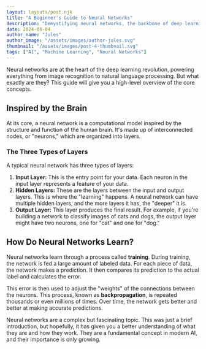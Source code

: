 ```yaml
---
layout: layouts/post.njk
title: "A Beginner's Guide to Neural Networks"
description: "Demystifying neural networks, the backbone of deep learning, and how they learn from data."
date: 2024-08-04
author_name: "Jules"
author_image: "/assets/images/author-jules.svg"
thumbnail: "/assets/images/post-4-thumbnail.svg"
tags: ["AI", "Machine Learning", "Neural Networks"]
---
```


Neural networks are at the heart of the deep learning revolution, powering everything from image recognition to natural language processing. But what exactly are they? This guide will give you a high-level overview of the core concepts.

## Inspired by the Brain

At its core, a neural network is a computational model inspired by the structure and function of the human brain. It's made up of interconnected nodes, or "neurons," which are organized into layers.

### The Three Types of Layers

A typical neural network has three types of layers:

1.  **Input Layer:** This is the entry point for your data. Each neuron in the input layer represents a feature of your data.
2.  **Hidden Layers:** These are the layers between the input and output layers. This is where the "learning" happens. A neural network can have multiple hidden layers, and the more layers it has, the "deeper" it is.
3.  **Output Layer:** This layer produces the final result. For example, if you're building a network to classify images of cats and dogs, the output layer might have two neurons, one for "cat" and one for "dog."

## How Do Neural Networks Learn?

Neural networks learn through a process called **training**. During training, the network is fed a large amount of labeled data. For each piece of data, the network makes a prediction. It then compares its prediction to the actual label and calculates the error.

This error is then used to adjust the "weights" of the connections between the neurons. This process, known as **backpropagation**, is repeated thousands or even millions of times. Over time, the network gets better and better at making accurate predictions.

Neural networks are a complex but fascinating topic. This was just a brief introduction, but hopefully, it has given you a better understanding of what they are and how they work. They are a fundamental concept in modern AI, and their importance is only growing.

